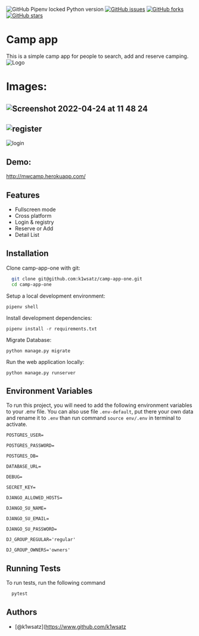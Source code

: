 ![GitHub Pipenv locked Python version](https://img.shields.io/github/pipenv/locked/python-version/k1wsatz/camp-app-one)
[![GitHub issues](https://img.shields.io/github/issues/k1wsatz/camp-app-one)](https://github.com/k1wsatz/camp-app-one/issues)
[![GitHub forks](https://img.shields.io/github/forks/k1wsatz/camp-app-one)](https://github.com/k1wsatz/camp-app-one/network)
[![GitHub stars](https://img.shields.io/github/stars/k1wsatz/camp-app-one)](https://github.com/k1wsatz/camp-app-one/stargazers)

# Camp app
This is a simple camp app for people to search, add and reserve camping.
![Logo](https://cdn4.iconfinder.com/data/icons/transportation-190/1000/camper_camper_car_camp_car_campsite_camper_van_bus-512.png)



# Images:
![Screenshot 2022-04-24 at 11 48 24](https://user-images.githubusercontent.com/98759136/164970647-a8b481ea-ac10-47bc-8f7b-bae597e270b4.png)
----------------------------------------------------------------------------------------------------------------------------------------------------------

![register](https://user-images.githubusercontent.com/98759136/164970754-b620678d-02d9-4efd-ad60-822ed49352a3.png)
----------------------------------------------------------------------------------------------------------------------------------------------------------

![login](https://user-images.githubusercontent.com/98759136/164970766-d77db05e-3fde-4cd7-89dc-ef3a438fa4e4.png)


## Demo:
http://mwcamp.herokuapp.com/




## Features


- Fullscreen mode
- Cross platform
- Login & registry
- Reserve or Add
- Detail List



## Installation


Clone camp-app-one with git:

```bash
  git clone git@github.com:k1wsatz/camp-app-one.git
  cd camp-app-one
```

    
Setup a local development environment:

`pipenv shell`

Install development dependencies:

`pipenv install -r requirements.txt`

Migrate Database:

`python manage.py migrate`

Run the web application locally:

`python manage.py runserver`


## Environment Variables

To run this project, you will need to add the following environment variables to your .env file. You can also use file `.env-default`, put there your own data and rename it to `.env` than run command `source env/.env` in terminal to activate.

`POSTGRES_USER=`

`POSTGRES_PASSWORD=`

`POSTGRES_DB=`

`DATABASE_URL=`

`DEBUG=`

`SECRET_KEY=`

`DJANGO_ALLOWED_HOSTS=`

`DJANGO_SU_NAME=`

`DJANGO_SU_EMAIL=`

`DJANGO_SU_PASSWORD=`

`DJ_GROUP_REGULAR='regular'`

`DJ_GROUP_OWNERS='owners'`
## Running Tests

To run tests, run the following command

```bash
  pytest
```


## Authors

- [@k1wsatz](https://www.github.com/k1wsatz

